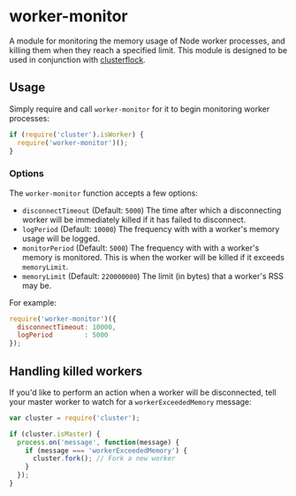 # worker-monitor

A module for monitoring the memory usage of Node worker processes, and killing
them when they reach a specified limit. This module is designed to be used in
conjunction with [clusterflock](https://github.com/jclem/clusterflock).

## Usage

Simply require and call `worker-monitor` for it to begin monitoring worker
processes:

```javascript
if (require('cluster').isWorker) {
  require('worker-monitor')();
}
```

### Options

The `worker-monitor` function accepts a few options:

- `disconnectTimeout` (Default: `5000`) The time after which a disconnecting
  worker will be immediately killed if it has failed to disconnect.
- `logPeriod` (Default: `10000`) The frequency with with a worker's memory usage
  will be logged.
- `monitorPeriod` (Default: `5000`) The frequency with with a worker's memory
  is monitored. This is when the worker will be killed if it exceeds
  `memoryLimit`.
- `memoryLimit` (Default: `220000000`) The limit (in bytes) that a worker's RSS
  may be.

For example:

```javascript
require('worker-monitor')({
  disconnectTimeout: 10000,
  logPeriod        : 5000
});
```

## Handling killed workers

If you'd like to perform an action when a worker will be disconnected, tell your
master worker to watch for a `workerExceededMemory` message:

```javascript
var cluster = require('cluster');

if (cluster.isMaster) {
  process.on('message', function(message) {
    if (message === 'workerExceededMemory') {
      cluster.fork(); // Fork a new worker
    }
  });
}
```
